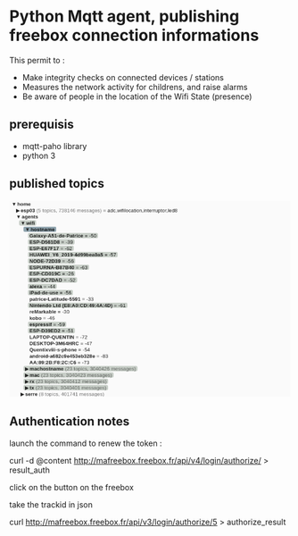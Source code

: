 

# Python Mqtt agent, publishing freebox connection informations

This permit to :
- Make integrity checks on connected devices / stations
- Measures the network activity for childrens, and raise alarms
- Be aware of people in the location of the Wifi State (presence) 

## prerequisis

- mqtt-paho library
- python 3


## published topics


![](images/topics_illustration.png)


## Authentication notes

launch the command to renew the token :

 curl -d @content http://mafreebox.freebox.fr/api/v4/login/authorize/ > result_auth

click on the button on the freebox

take the trackid in json

 curl http://mafreebox.freebox.fr/api/v3/login/authorize/5  > authorize_result



